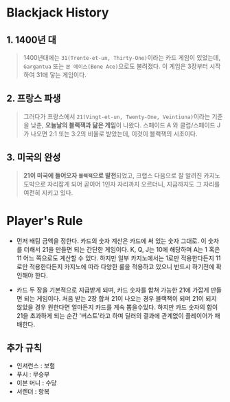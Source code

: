 
# Blackjack History

## 1. 1400년 대
> 1400년대에는 `31(Trente-et-un, Thirty-One)`이라는 카드 게임이 있었는데, `Gargantua` 또는 `본 에이스(Bone Ace)`으로도 불려졌다. 이 게임은 3장부터 시작하여 31에 닿는 게임이다. 

## 2. 프랑스 파생
> 그러다가 프랑스에서 `21(Vingt-et-un, Twenty-One, Veintiuna)`이라는 기준을 낮춘, **오늘날의 블랙잭과 닮은 게임**이 나왔다. 스페이드 A 와 클럽/스페이드 J가 나오면 2:1 또는 3:2의 비율로 받았는데, 이것이 블랙잭의 시초이다.

## 3. 미국의 완성
> **21이 미국에 들어오자 `블랙잭`으로 발전**되었고, 크랩스 다음으로 잘 알려진 카지노 도박으로 자리잡게 되어 곧이어 1인자 자리까지 오르더니, 지금까지도 그 자리를 여전히 지키고 있다.

# Player's Rule

 - 먼저 배팅 금액을 정한다. 카드의 숫자 계산은 카드에 써 있는 숫자 그대로. 이 숫자를 더해서 21을 만들면 되는 간단한 게임이다. K, Q, J는 10에 해당하며 A는 1 혹은 11 어느 쪽으로도 계산할 수 있다. 하지만 일부 카지노에서는 1로만 적용한다든지 11로만 적용한다든지 카지노에 따라 다양한 룰을 적용하고 있으니 반드시 하기전에 확인해야 한다.

 - 카드 두 장을 기본적으로 지급받게 되며, 카드 숫자를 합쳐 가능한 21에 가깝게 만들면 되는 게임이다. 처음 받는 2장 합쳐 21이 나오는 경우 블랙잭이 되며 21이 되지 않았을 경우 원한다면 얼마든지 카드를 계속 뽑을수있다. 하지만 카드 숫자의 합이 21을 초과하게 되는 순간 '버스트'라고 하며 딜러의 결과에 관계없이 플레이어가 패배한다.

## 추가 규칙

 - 인셔런스 : 보험
 - 푸시 : 무승부
 - 이븐 머니 : 수당
 - 서렌더 : 항복

